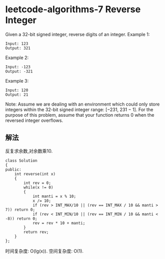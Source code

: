 # leetcode-algorithms-7 Reverse Integer

Given a 32-bit signed integer, reverse digits of an integer.
Example 1:
```
Input: 123
Output: 321
```
Example 2:
```
Input: -123
Output: -321
```
Example 3:
```
Input: 120
Output: 21
```
Note:
Assume we are dealing with an environment which could only store integers within the 32-bit signed integer range: [−231,  231 − 1]. For the purpose of this problem, assume that your function returns 0 when the reversed integer overflows.

## 解法

反复求余数,对余数乘10.
```
class Solution
{
public:
    int reverse(int x)
    {
        int rev = 0;
        while(x != 0)
        {
            int manti = x % 10;
            x /= 10;
            if (rev > INT_MAX/10 || (rev == INT_MAX / 10 && manti > 7)) return 0;
            if (rev < INT_MIN/10 || (rev == INT_MIN / 10 && manti < -8)) return 0;
            rev = rev * 10 + manti;
        }
        return rev;
    }
};
```
时间复杂度: O(lg(x)).
空间复杂度: O(1).